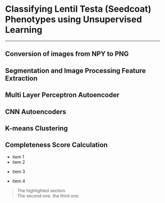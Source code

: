 # Classifying Lentil Testa (Seedcoat) Phenotypes using Unsupervised Learning

- - -
## Conversion of images from NPY to PNG

## Segmentation and Image Processing Feature Extraction

## Multi Layer Perceptron Autoencoder

## CNN Autoencoders

## K-means Clustering

## Completeness Score Calculation
+ item 1
+ item 2
* item 3
- item 4

> The highlighted section.  
> The second one. 
> the third one. 
